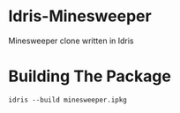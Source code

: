 # Idris-Minesweeper
Minesweeper clone written in Idris

# Building The Package
`idris --build minesweeper.ipkg`
